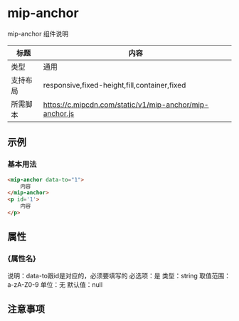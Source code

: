 # mip-anchor

mip-anchor 组件说明

标题|内容
----|----
类型|通用
支持布局|responsive,fixed-height,fill,container,fixed
所需脚本|https://c.mipcdn.com/static/v1/mip-anchor/mip-anchor.js

## 示例

### 基本用法
```html
<mip-anchor data-to="1">
    内容
</mip-anchor>
<p id='1'>
	内容
</p>
```

## 属性

### {属性名}

说明：data-to跟id是对应的，必须要填写的
必选项：是
类型：string
取值范围：a-zA-Z0-9
单位：无
默认值：null

## 注意事项

